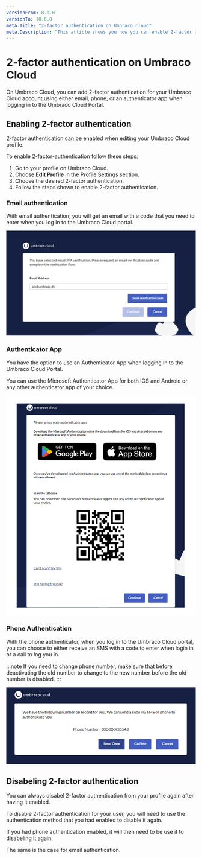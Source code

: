 ```yaml
---
versionFrom: 8.0.0
versionTo: 10.0.0
meta.Title: "2-factor authentication on Umbraco Cloud"
meta.Description: "This article shows you how you can enable 2-factor authentication for when you log in to the Umbraco Cloud Portal."
---
```


# 2-factor authentication on Umbraco Cloud

On Umbraco Cloud, you can add 2-factor authentication for your Umbraco Cloud account using either email, phone, or an authenticator app when logging in to the Umbraco Cloud Portal.

## Enabling 2-factor authentication

2-factor authentication can be enabled when editing your Umbraco Cloud profile.

To enable 2-factor-authentication follow these steps:

1. Go to your profile on Umbraco Cloud.
2. Choose **Edit Profile** in the Profile Settings section.
3. Choose the desired 2-factor authentication.
4. Follow the steps shown to enable 2-factor authentication.

### Email authentication

With email authentication, you will get an email with a code that you need to enter when you log in to the Umbraco Cloud portal.

![Email authentication](images/email-auth.png)

### Authenticator App

You have the option to use an Authenticator App when logging in to the Umbraco Cloud Portal.

You can use the Microsoft Authenticator App for both iOS and Android or any other authenticator app of your choice.

![Authenticator app](images/auth-app.png)

### Phone Authentication

With the phone authenticator, when you log in to the Umbraco Cloud portal, you can choose to either receive an SMS with a code to enter when login in or a call to log you in.

:::note
If you need to change phone number, make sure that before deactivating the old number to change to the new number before the old number is disabled.
:::

![Phone authentication](images/Phone-auth.png)

## Disabeling 2-factor authentication

You can always disabel 2-factor authentication from your profile again after having it enabled.

To disable 2-factor authentication for your user, you will need to use the authentication method that you had enabled to disable it again.

If you had phone authentication enabled, it will then need to be use it to disabeling it again.

The same is the case for email authentication.
